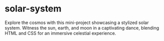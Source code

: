 # solar-system
Explore the cosmos with this mini-project showcasing a stylized solar system. Witness the sun, earth, and moon in a captivating dance, blending HTML and CSS for an immersive celestial experience.
